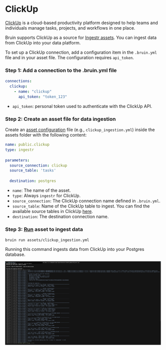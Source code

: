 # ClickUp
[ClickUp](https://clickup.com/) is a cloud-based productivity platform designed to help teams and individuals manage tasks, projects, and workflows in one place.

Bruin supports ClickUp as a source for [Ingestr assets](/assets/ingestr). You can ingest data from ClickUp into your data platform.

To set up a ClickUp connection, add a configuration item in the `.bruin.yml` file and in your asset file. The configuration requires `api_token`.

### Step 1: Add a connection to the .bruin.yml file
```yaml
connections:
  clickup:
    - name: "clickup"
      api_token: "token_123"
```
- `api_token`: personal token used to authenticate with the ClickUp API.

### Step 2: Create an asset file for data ingestion
Create an [asset configuration](/assets/ingestr#asset-structure) file (e.g., `clickup_ingestion.yml`) inside the assets folder with the following content:
```yaml
name: public.clickup
type: ingestr

parameters:
  source_connection: clickup
  source_table: 'tasks'

  destination: postgres
```
- `name`: The name of the asset.
- `type`: Always `ingestr` for ClickUp.
- `source_connection`: The ClickUp connection name defined in `.bruin.yml`.
- `source_table`: Name of the ClickUp table to ingest. You can find the available source tables in ClickUp [here](https://bruin-data.github.io/ingestr/supported-sources/clickup.html#tables).
- `destination`: The destination connection name.

### Step 3: [Run](/commands/run) asset to ingest data
```
bruin run assets/clickup_ingestion.yml
```
Running this command ingests data from ClickUp into your Postgres database.

<img alt="ClickUp" src="./media/clickup_ingestion.png"/>